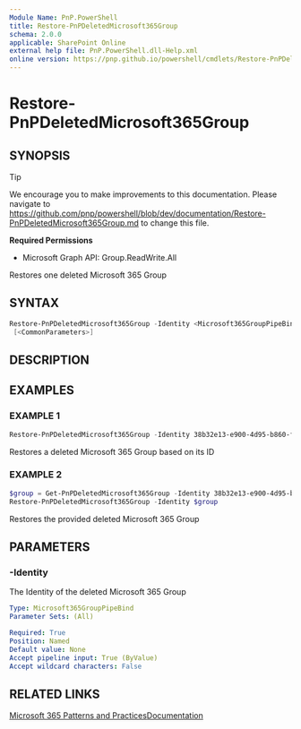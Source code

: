 ```yaml
---
Module Name: PnP.PowerShell
title: Restore-PnPDeletedMicrosoft365Group
schema: 2.0.0
applicable: SharePoint Online
external help file: PnP.PowerShell.dll-Help.xml
online version: https://pnp.github.io/powershell/cmdlets/Restore-PnPDeletedMicrosoft365Group.html
---
```

 
# Restore-PnPDeletedMicrosoft365Group

## SYNOPSIS

> [!TIP]
> We encourage you to make improvements to this documentation. Please navigate to https://github.com/pnp/powershell/blob/dev/documentation/Restore-PnPDeletedMicrosoft365Group.md to change this file.


**Required Permissions**

  * Microsoft Graph API: Group.ReadWrite.All

Restores one deleted Microsoft 365 Group

## SYNTAX

```powershell
Restore-PnPDeletedMicrosoft365Group -Identity <Microsoft365GroupPipeBind> 
 [<CommonParameters>]
```

## DESCRIPTION

## EXAMPLES

### EXAMPLE 1
```powershell
Restore-PnPDeletedMicrosoft365Group -Identity 38b32e13-e900-4d95-b860-fb52bc07ca7f
```

Restores a deleted Microsoft 365 Group based on its ID

### EXAMPLE 2
```powershell
$group = Get-PnPDeletedMicrosoft365Group -Identity 38b32e13-e900-4d95-b860-fb52bc07ca7f
Restore-PnPDeletedMicrosoft365Group -Identity $group
```

Restores the provided deleted Microsoft 365 Group

## PARAMETERS

### -Identity
The Identity of the deleted Microsoft 365 Group

```yaml
Type: Microsoft365GroupPipeBind
Parameter Sets: (All)

Required: True
Position: Named
Default value: None
Accept pipeline input: True (ByValue)
Accept wildcard characters: False
```

## RELATED LINKS

[Microsoft 365 Patterns and Practices](https://aka.ms/m365pnp)[Documentation](/graph/api/directory-deleteditems-restore)

